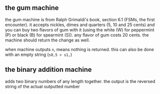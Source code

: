 ## the gum machine
the gum machine is from Ralph Grimaldi's book, section 6.1 (FSMs, the first
encounter). it accepts nickles, dimes and quarters (5, 10 and 25 cents) and you
can buy two flavors of gum with it (using the white (W) for peppermint (P) or
black (B) for spearmint (S)). any flavor of gum costs 20 cents. the machine
should return the change as well.

when machine outputs `n`, means nothing is returned. this can also be done with
an empty string (`s0,5 > s1,`)

## the binary addition machine
adds two binary numbers of any length together. the output is the reversed string
of the actual outputted number

